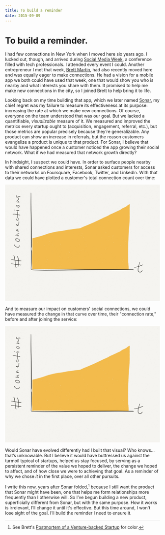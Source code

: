 ```yaml
---
title: To build a reminder
date: 2015-09-09
---
```


# To build a reminder.

I had few connections in New York when I moved here six years ago. I lucked out, though, and arrived during [Social Media Week](http://socialmediaweek.org), a conference filled with tech professionals. I attended every event I could. Another entrepreneur I met that week, [Brett Martin](https://twitter.com/brett1211), had also recently moved here and was equally eager to make connections. He had a vision for a mobile app we both could have used that week, one that would show you who is nearby and what interests you share with them. It promised to help me make new connections in the city, so I joined Brett to help bring it to life.

Looking back on my time building that app, which we later named [Sonar](https://en.wikipedia.org/wiki/Sonar_%28mobile_application%29), my chief regret was my failure to measure its effectiveness at its purpose: increasing the rate at which we make new connections. Of course, everyone on the team understood that was our goal. But we lacked a quantifiable, *visualizable* measure of it. We measured and improved the metrics every startup ought to (acquisition, engagement, referral, etc.), but those metrics are popular precisely because they’re generalizable. Any product can show an increase in referrals, but the reason customers evangelize a product is unique to that product. For Sonar, I believe that would have happened once a customer noticed the app growing their social network. What if we had measured that network growth directly?

In hindsight, I suspect we could have. In order to surface people nearby with shared connections and interests, Sonar asked customers for access to their networks on Foursquare, Facebook, Twitter, and LinkedIn. With that data we could have plotted a customer's total connection count over time:

![connection-count-over-time](reminder/connections-count.jpg)

And to measure our impact on customers' social connections, we could have measured the change in that curve over time, their "connection rate," before and after joining the service:

![connection-rate-change](reminder/connections-count.jpg)

Would Sonar have evolved differently had I built that visual? Who knows… that’s unknowable. But I believe it would have buttressed us against the turmoil typical of startups, helped us stay focused, by serving as a persistent reminder of the value we hoped to deliver, the change we hoped to affect, and of how close we were to achieving that goal. As a reminder of why we chose *it* in the first place, over all other pursuits.

I write this now, years after Sonar folded,[^postmortem] because I still want the product that Sonar might have been, one that helps me form relationships more frequently than I otherwise will. So I’ve begun building a new product, superficially different from Sonar, but with the same purpose. How it works is irrelevant, I’ll change it until it's effective. But this time around, I won't lose sight of the goal. I’ll build the reminder I need to ensure it.

[^postmortem]: See Brett's [Postmortem of a Venture-backed Startup](https://medium.com/@brett1211/postmortem-of-a-venture-backed-startup-72c6f8bec7df) for color.

